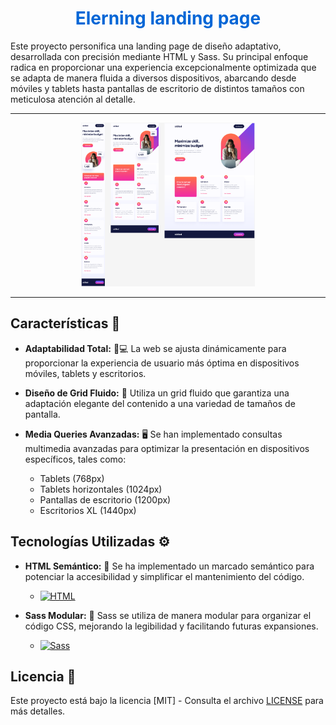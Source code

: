 <h1 align="center" style="color: #0366d6;">
   Elerning landing page
</h1>

Este proyecto personifica una landing page de diseño adaptativo, desarrollada con precisión mediante HTML y Sass. Su principal enfoque radica en proporcionar una experiencia excepcionalmente optimizada que se adapta de manera fluida a diversos dispositivos, abarcando desde móviles y tablets hasta pantallas de escritorio de distintos tamaños con meticulosa atención al detalle.

---

<div align="center">
  <img src="layout.png" alt="Diseño" width="55%"/>
</div>

---

## Características 🚀

- **Adaptabilidad Total:** 📱💻 La web se ajusta dinámicamente para proporcionar la experiencia de usuario más óptima en dispositivos móviles, tablets y escritorios.

- **Diseño de Grid Fluido:** 🎨 Utiliza un grid fluido que garantiza una adaptación elegante del contenido a una variedad de tamaños de pantalla.

- **Media Queries Avanzadas:** 🖥️ Se han implementado consultas multimedia avanzadas para optimizar la presentación en dispositivos específicos, tales como:

  - Tablets (768px)
  - Tablets horizontales (1024px)
  - Pantallas de escritorio (1200px)
  - Escritorios XL (1440px)

## Tecnologías Utilizadas ⚙️

- **HTML Semántico:** 📝 Se ha implementado un marcado semántico para potenciar la accesibilidad y simplificar el mantenimiento del código.

  - [![HTML](https://img.shields.io/badge/HTML-white?style=for-the-badge&logo=html5&logoColor=white&labelColor=black&color=%23E34F26)](src/index.html)

- **Sass Modular:** 🎨 Sass se utiliza de manera modular para organizar el código CSS, mejorando la legibilidad y facilitando futuras expansiones.

  - [![Sass](https://img.shields.io/badge/SASS-black?style=for-the-badge&logo=Sass&logoColor=white&labelColor=black&color=%23CC6699)](src/sass/)

## Licencia 📜

Este proyecto está bajo la licencia [MIT] - Consulta el archivo [LICENSE](LICENSE) para más detalles.
